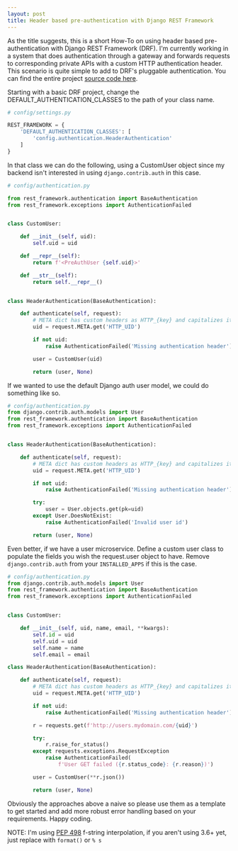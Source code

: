 ```yaml
---
layout: post
title: Header based pre-authentication with Django REST Framework
---
```


As the title suggests, this is a short How-To on using header based pre-authentication with Django REST Framework (DRF). I'm currently working in a system that does authentication through a gateway and forwards requests to corresponding private APIs with a custom HTTP authentication header. This scenario is quite simple to add to DRF's pluggable authentication. You can find the entire project [source code here](https://github.com/mpicard/blog-header-auth-example).

Starting with a basic DRF project, change the DEFAULT_AUTHENTICATION_CLASSES to the path of your class name.

```python
# config/settings.py

REST_FRAMEWORK = {
    'DEFAULT_AUTHENTICATION_CLASSES': [
        'config.authentication.HeaderAuthentication'
    ]
}
```

In that class we can do the following, using a CustomUser object since my backend isn't interested in using `django.contrib.auth` in this case.

```python
# config/authentication.py

from rest_framework.authentication import BaseAuthentication
from rest_framework.exceptions import AuthenticationFailed


class CustomUser:

    def __init__(self, uid):
        self.uid = uid

    def __repr__(self):
        return f'<PreAuthUser {self.uid}>'

    def __str__(self):
        return self.__repr__()


class HeaderAuthentication(BaseAuthentication):

    def authenticate(self, request):
        # META dict has custom headers as HTTP_{key} and capitalizes it.
        uid = request.META.get('HTTP_UID')

        if not uid:
            raise AuthenticationFailed('Missing authentication header')

        user = CustomUser(uid)

        return (user, None)
```

If we wanted to use the default Django auth user model, we could do something like so.

```python
# config/authentication.py
from django.contrib.auth.models import User
from rest_framework.authentication import BaseAuthentication
from rest_framework.exceptions import AuthenticationFailed


class HeaderAuthentication(BaseAuthentication):

    def authenticate(self, request):
        # META dict has custom headers as HTTP_{key} and capitalizes it.
        uid = request.META.get('HTTP_UID')

        if not uid:
            raise AuthenticationFailed('Missing authentication header')

        try:
            user = User.objects.get(pk=uid)
        except User.DoesNotExist:
            raise AuthenticationFailed('Invalid user id')

        return (user, None)
```

Even better, if we have a user microservice. Define a custom user class to populate the fields you wish the request.user object to have. Remove `django.contrib.auth` from your `INSTALLED_APPS` if this is the case.

```python
# config/authentication.py
from django.contrib.auth.models import User
from rest_framework.authentication import BaseAuthentication
from rest_framework.exceptions import AuthenticationFailed


class CustomUser:

    def __init__(self, uid, name, email, **kwargs):
        self.id = uid
        self.uid = uid
        self.name = name
        self.email = email

class HeaderAuthentication(BaseAuthentication):

    def authenticate(self, request):
        # META dict has custom headers as HTTP_{key} and capitalizes it.
        uid = request.META.get('HTTP_UID')

        if not uid:
            raise AuthenticationFailed('Missing authentication header')

        r = requests.get(f'http://users.mydomain.com/{uid}')

        try:
            r.raise_for_status()
        except requests.exceptions.RequestException
            raise AuthenticationFailed(
                f'User GET failed ({r.status_code}: {r.reason})')

        user = CustomUser(**r.json())

        return (user, None)
```

Obviously the approaches above a naive so please use them as a template to get started and add more robust error handling based on your requirements. Happy coding.

NOTE: I'm using [PEP 498](https://www.python.org/dev/peps/pep-0498/) f-string interpolation, if you aren't using 3.6+ yet, just replace with `format()` or `% s`
